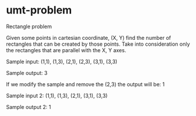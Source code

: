 # umt-problem

Rectangle problem

Given some points in cartesian coordinate, (X, Y) find the number of rectangles that can be created by those points.
Take into consideration only the rectangles that are parallel with the X, Y axes.

Sample input:
(1,1), (1,3), (2,1), (2,3), (3,1), (3,3)

Sample output:
3

If we modify the sample and remove the (2,3) the output will be: 1

Sample input 2:
(1,1), (1,3), (2,1), (3,1), (3,3)

Sample output 2:
1
